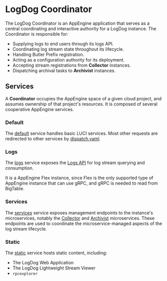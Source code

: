 LogDog Coordinator
==================

The LogDog Coordinator is an AppEngine application that serves as a central
coordinating and interactive authority for a LogDog instance. The Coordinator
is responsible for:

* Supplying logs to end users through its logs API.
* Coordinating log stream state throughout its lifecycle.
* Handling Butler Prefix registration.
* Acting as a configuration authority for its deployment.
* Accepting stream registrations from **Collector** instances.
* Dispatching archival tasks to **Archivist** instances.

## Services

A **Coordinator** occupies the AppEngine space of a given cloud project, and
assumes ownership of that project's resources. It is composed of several
cooperative AppEngine services.

### Default

The [default](default/) service handles basic LUCI services. Most other requests are
redirected to other services by [dispatch.yaml](default/dispatch.yaml).

### Logs

The [logs](logs/) service exposes the
[Logs API](../../../api/endpoints/coordinator/logs/v1/) for log stream querying
and consumption.

It is a AppEngine Flex instance, since Flex is the only supported type of
AppEngine instance that can use gRPC, and gRPC is needed to read from BigTable.

### Services

The [services](services/) service exposes management endpoints to the instance's
microservices, notably the [Collector](../../../server/cmd/logdog_collector) and
[Archivist](../../../server/cmd/logdog_archivist) microservices. These endpoints
are used to coordinate the microservice-managed aspects of the log stream
lifecycle.

### Static

The [static](static/) service hosts static content, including:
* The LogDog Web Application
* The LogDog Lightweight Stream Viewer
* `rpcexplorer`
